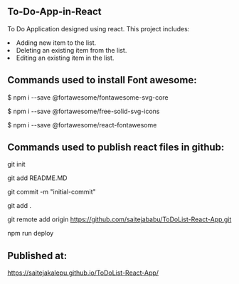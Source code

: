 ## To-Do-App-in-React

To Do Application designed using react.
This project includes:
<li>Adding new item to the list.</li>
<li>Deleting an existing item from the list.</li>
<li>Editing an existing item in the list.</li>

## Commands used to install Font awesome:
$ npm i --save @fortawesome/fontawesome-svg-core

$ npm i --save @fortawesome/free-solid-svg-icons

$ npm i --save @fortawesome/react-fontawesome

## Commands used to publish react files in github:

git init

git add README.MD

git commit -m "initial-commit"

git add .

git remote add origin https://github.com/saitejababu/ToDoList-React-App.git

npm run deploy

## Published at:
https://saitejakalepu.github.io/ToDoList-React-App/

